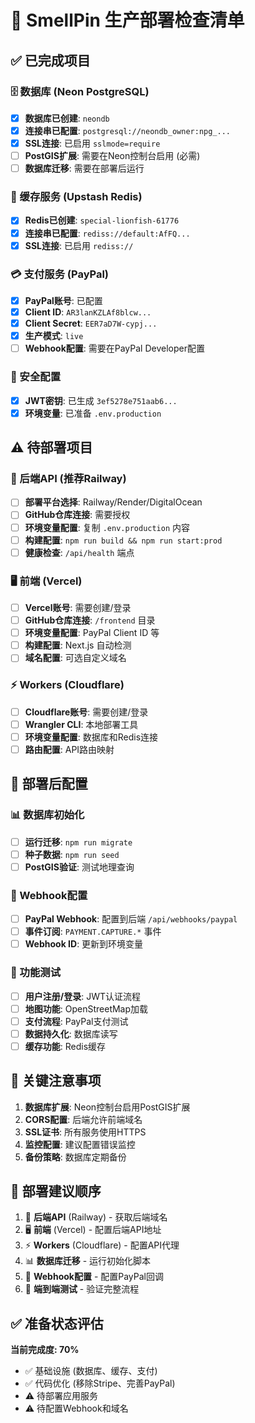 # 🎯 SmellPin 生产部署检查清单

## ✅ 已完成项目

### 🗄️ 数据库 (Neon PostgreSQL)
- [x] **数据库已创建**: `neondb`
- [x] **连接串已配置**: `postgresql://neondb_owner:npg_...`
- [x] **SSL连接**: 已启用 `sslmode=require`
- [ ] **PostGIS扩展**: 需要在Neon控制台启用 (必需)
- [ ] **数据库迁移**: 需要在部署后运行

### 🚀 缓存服务 (Upstash Redis)
- [x] **Redis已创建**: `special-lionfish-61776`
- [x] **连接串已配置**: `rediss://default:AfFQ...`
- [x] **SSL连接**: 已启用 `rediss://`

### 💳 支付服务 (PayPal)
- [x] **PayPal账号**: 已配置
- [x] **Client ID**: `AR3lanKZLAf8blcw...`
- [x] **Client Secret**: `EER7aD7W-cypj...`
- [x] **生产模式**: `live`
- [ ] **Webhook配置**: 需要在PayPal Developer配置

### 🔐 安全配置
- [x] **JWT密钥**: 已生成 `3ef5278e751aab6...`
- [x] **环境变量**: 已准备 `.env.production`

## ⚠️ 待部署项目

### 🔧 后端API (推荐Railway)
- [ ] **部署平台选择**: Railway/Render/DigitalOcean
- [ ] **GitHub仓库连接**: 需要授权
- [ ] **环境变量配置**: 复制 `.env.production` 内容
- [ ] **构建配置**: `npm run build && npm run start:prod`
- [ ] **健康检查**: `/api/health` 端点

### 🖥️ 前端 (Vercel)
- [ ] **Vercel账号**: 需要创建/登录
- [ ] **GitHub仓库连接**: `/frontend` 目录
- [ ] **环境变量配置**: PayPal Client ID 等
- [ ] **构建配置**: Next.js 自动检测
- [ ] **域名配置**: 可选自定义域名

### ⚡ Workers (Cloudflare)
- [ ] **Cloudflare账号**: 需要创建/登录
- [ ] **Wrangler CLI**: 本地部署工具
- [ ] **环境变量配置**: 数据库和Redis连接
- [ ] **路由配置**: API路由映射

## 🔄 部署后配置

### 📊 数据库初始化
- [ ] **运行迁移**: `npm run migrate`
- [ ] **种子数据**: `npm run seed`
- [ ] **PostGIS验证**: 测试地理查询

### 🔗 Webhook配置
- [ ] **PayPal Webhook**: 配置到后端 `/api/webhooks/paypal`
- [ ] **事件订阅**: `PAYMENT.CAPTURE.*` 事件
- [ ] **Webhook ID**: 更新到环境变量

### 🧪 功能测试
- [ ] **用户注册/登录**: JWT认证流程
- [ ] **地图功能**: OpenStreetMap加载
- [ ] **支付流程**: PayPal支付测试
- [ ] **数据持久化**: 数据库读写
- [ ] **缓存功能**: Redis缓存

## 🚨 关键注意事项

1. **数据库扩展**: Neon控制台启用PostGIS扩展
2. **CORS配置**: 后端允许前端域名
3. **SSL证书**: 所有服务使用HTTPS
4. **监控配置**: 建议配置错误监控
5. **备份策略**: 数据库定期备份

## 📝 部署建议顺序

1. 🔧 **后端API** (Railway) - 获取后端域名
2. 🖥️ **前端** (Vercel) - 配置后端API地址  
3. ⚡ **Workers** (Cloudflare) - 配置API代理
4. 📊 **数据库迁移** - 运行初始化脚本
5. 🔗 **Webhook配置** - 配置PayPal回调
6. 🧪 **端到端测试** - 验证完整流程

## ✅ 准备状态评估

**当前完成度: 70%**
- ✅ 基础设施 (数据库、缓存、支付)
- ✅ 代码优化 (移除Stripe、完善PayPal)
- ⚠️ 待部署应用服务
- ⚠️ 待配置Webhook和域名